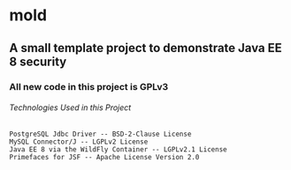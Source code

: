 # **mold**
## A small template project to demonstrate Java EE 8 security
### All new code in this project is GPLv3

###### Technologies Used in this Project
```
PostgreSQL Jdbc Driver -- BSD-2-Clause License
MySQL Connector/J -- LGPLv2 License
Java EE 8 via the WildFly Container -- LGPLv2.1 License
Primefaces for JSF -- Apache License Version 2.0

```
